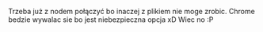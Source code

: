 Trzeba już z nodem połączyć bo inaczej z plikiem nie moge zrobic.
Chrome bedzie wywalac sie bo jest niebezpieczna opcja xD
Wiec no :P